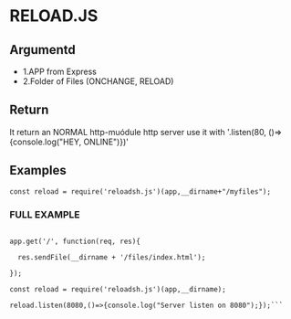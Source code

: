 # RELOAD.JS
## Argumentd
- 1.APP from Express
- 2.Folder of Files (ONCHANGE, RELOAD)

## Return
It return an NORMAL http-muódule http server
use it with '.listen(80, ()=>{console.log("HEY, ONLINE")})'

## Examples
```const reload = require('reloadsh.js')(app,__dirname+"/myfiles");```

### FULL EXAMPLE
```const app = require('express')();

app.get('/', function(req, res){

  res.sendFile(__dirname + '/files/index.html');

});

const reload = require('reloadsh.js')(app,__dirname);

reload.listen(8080,()=>{console.log("Server listen on 8080");});```
